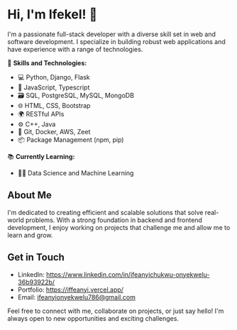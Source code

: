 # Hi, I'm Ifekel! 👋

I'm a passionate full-stack developer with a diverse skill set in web and software development. I specialize in building robust web applications and have experience with a range of technologies.

🌟 **Skills and Technologies:**
- 💻 Python, Django, Flask
- 🚀 JavaScript, Typescript
- 🗃️ SQL, PostgreSQL, MySQL, MongoDB
- 🌐 HTML, CSS, Bootstrap
- 🌍 RESTful APIs
- ⚙️ C++, Java
- 🧰 Git, Docker, AWS, Zeet
- 📦 Package Management (npm, pip)

📚 **Currently Learning:**
- 🧑‍💻 Data Science and Machine Learning

## About Me

I'm dedicated to creating efficient and scalable solutions that solve real-world problems. With a strong foundation in backend and frontend development, I enjoy working on projects that challenge me and allow me to learn and grow.


## Get in Touch

- LinkedIn: https://www.linkedin.com/in/ifeanyichukwu-onyekwelu-36b93922b/
- Portfolio: https://iffeanyi.vercel.app/
- Email: ifeanyionyekwelu786@gmail.com

Feel free to connect with me, collaborate on projects, or just say hello! I'm always open to new opportunities and exciting challenges.
